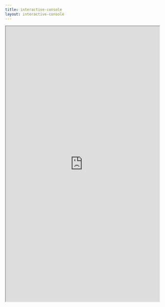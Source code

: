 ```yaml
---
title: interactive-console
layout: interactive-console
---
```


<iframe src="https://apigee.com/degratnik/embed/console/weatheryahooapis" width="100%" height="900" scrolling="no"></iframe>
